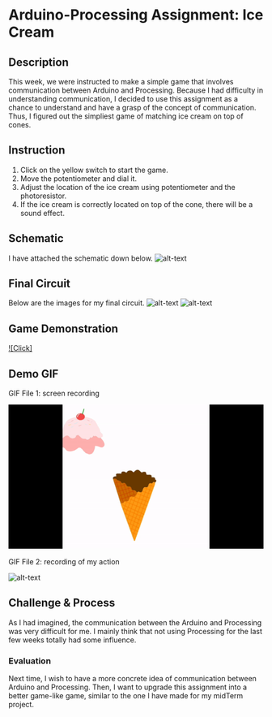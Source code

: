 # Arduino-Processing Assignment: Ice Cream

## Description

This week, we were instructed to make a simple game that involves communication between Arduino and Processing. Because I had difficulty in understanding communication, I decided to use this assignment as a chance to understand and have a grasp of the concept of communication. Thus, I figured out the simpliest game of matching ice cream on top of cones. 

## Instruction
1. Click on the yellow switch to start the game.
2. Move the potentiometer and dial it.
3. Adjust the location of the ice cream using potentiometer and the photoresistor.
4. If the ice cream is correctly located on top of the cone, there will be a sound effect.


## Schematic 

I have attached the schematic down below. 
![alt-text](Images/schematic.jpg)

## Final Circuit

Below are the images for my final circuit.
![alt-text](Images/circuit1.png)
![alt-text](Images/circuit2.png)


## Game Demonstration  

[![Click]]()

## Demo GIF  

GIF File 1: screen recording

![alt-text](Images/screen.gif)

GIF File 2: recording of my action

![alt-text](Images/me.gif)

## Challenge & Process

As I had imagined, the communication between the Arduino and Processing was very difficult for me. I mainly think that not using Processing for the last few weeks totally had some influence. 

### Evaluation

Next time, I wish to have a more concrete idea of communication between Arduino and Processing. Then, I want to upgrade this assignment into a better game-like game, similar to the one I have made for my midTerm project. 
